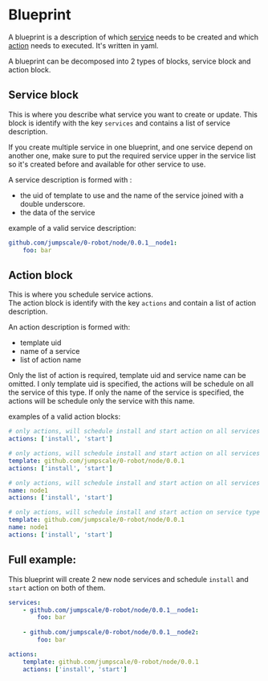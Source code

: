 # Blueprint

A blueprint is a description of which [service](#service) needs to be created and which [action](#action) needs to executed. 
It's written in yaml.

A blueprint can be decomposed into 2 types of blocks, service block and action block.

## Service block
This is where you describe what service you want to create or update. This block is identify with the key `services` and contains a list of service description.

If you create multiple service in one blueprint, and one service depend on another one, make sure to put the required service upper in the service list so it's created before and available for other service to use.

A service description is formed with :
- the uid of template to use and the name of the service joined with a double underscore.
- the data of the service

example of a valid service description:
```yaml
github.com/jumpscale/0-robot/node/0.0.1__node1:
    foo: bar
```
    

## Action block
This is where you schedule service actions.  
The action block is identify with the key `actions` and contain a list of action description.

An action description is formed with:
- template uid
- name of a service
- list of action name

Only the list of action is required, template uid and service name can be omitted. 
I only template uid is specified, the actions will be schedule on all the service of this type.
If only the name of the service is specified, the actions will be schedule only the service with this name.

examples of a valid action blocks:
```yaml
# only actions, will schedule install and start action on all services
actions: ['install', 'start']
```

```yaml
# only actions, will schedule install and start action on all services of type `github.com/jumpscale/0-robot/node/0.0.1`
template: github.com/jumpscale/0-robot/node/0.0.1
actions: ['install', 'start']
```

```yaml
# only actions, will schedule install and start action on all services with name 'node1'
name: node1
actions: ['install', 'start']
```


```yaml
# only actions, will schedule install and start action on service type `github.com/jumpscale/0-robot/node/0.0.1` and with name 'node1'
template: github.com/jumpscale/0-robot/node/0.0.1
name: node1
actions: ['install', 'start']
```

## Full example:
This blueprint will  create 2 new node services and schedule `install` and `start` action on both of them.
```yaml
services:
    - github.com/jumpscale/0-robot/node/0.0.1__node1:
        foo: bar
    
    - github.com/jumpscale/0-robot/node/0.0.1__node2:
        foo: bar

actions:
    template: github.com/jumpscale/0-robot/node/0.0.1
    actions: ['install', 'start']
```